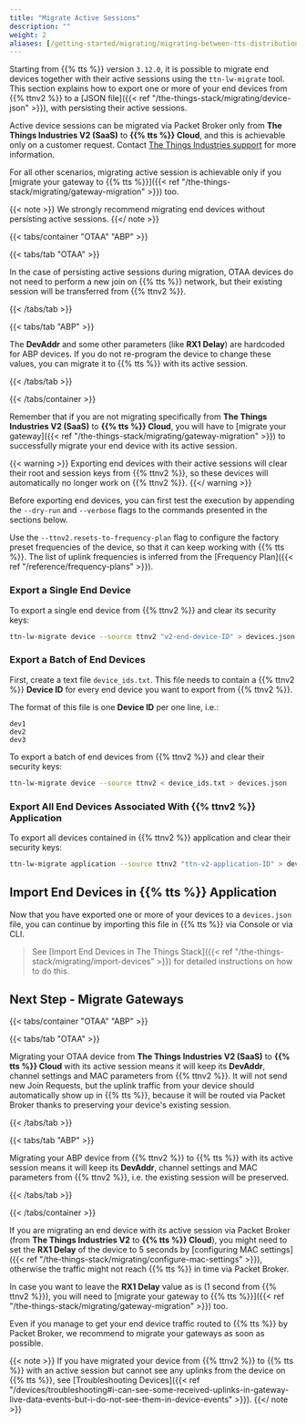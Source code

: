 ```yaml
---
title: "Migrate Active Sessions"
description: ""
weight: 2
aliases: [/getting-started/migrating/migrating-between-tts-distributions/migrate-active-session/]
---
```


Starting from {{% tts %}} version `3.12.0`, it is possible to migrate end devices together with their active sessions using the `ttn-lw-migrate` tool. This section explains how to export one or more of your end devices from {{% ttnv2 %}} to a [JSON file]({{< ref "/the-things-stack/migrating/device-json" >}}), with persisting their active sessions.

<!--more-->

Active device sessions can be migrated via Packet Broker only from **The Things Industries V2 (SaaS)** to **{{% tts %}} Cloud**, and this is achievable only on a customer request. Contact [The Things Industries support](mailto:support@thethingsindustries.com) for more information. 

For all other scenarios, migrating active session is achievable only if you [migrate your gateway to {{% tts %}}]({{< ref "/the-things-stack/migrating/gateway-migration" >}}) too.

{{< note >}} We strongly recommend migrating end devices without persisting active sessions. {{</ note >}}

{{< tabs/container "OTAA" "ABP" >}}

{{< tabs/tab "OTAA" >}}

In the case of persisting active sessions during migration, OTAA devices do not need to perform a new join on {{% tts %}} network, but their existing session will be transferred from {{% ttnv2 %}}.

{{< /tabs/tab >}}

{{< tabs/tab "ABP" >}}

The **DevAddr** and some other parameters (like **RX1 Delay**) are hardcoded for ABP devices. If you do not re-program the device to change these values, you can migrate it to {{% tts %}} with its active session. 

{{< /tabs/tab >}}

{{< /tabs/container >}}

Remember that if you are not migrating specifically from **The Things Industries V2 (SaaS)** to **{{% tts %}} Cloud**, you will have to [migrate your gateway]({{< ref "/the-things-stack/migrating/gateway-migration" >}}) to successfully migrate your end device with its active session.

{{< warning >}} Exporting end devices with their active sessions will clear their root and session keys from {{% ttnv2 %}}, so these devices will automatically no longer work on {{% ttnv2 %}}. {{</ warning >}}

Before exporting end devices, you can first test the execution by appending the `--dry-run` and `--verbose` flags to the commands presented in the sections below.

Use the `--ttnv2.resets-to-frequency-plan` flag to configure the factory preset frequencies of the device, so that it can keep working with {{% tts %}}. The list of uplink frequencies is inferred from the [Frequency Plan]({{< ref "/reference/frequency-plans" >}}).

### Export a Single End Device

To export a single end device from {{% ttnv2 %}} and clear its security keys:

```bash
ttn-lw-migrate device --source ttnv2 "v2-end-device-ID" > devices.json
```

### Export a Batch of End Devices

First, create a text file `device_ids.txt`. This file needs to contain a {{% ttnv2 %}} **Device ID** for every end device you want to export from {{% ttnv2 %}}. 

The format of this file is one **Device ID** per one line, i.e.:

```
dev1
dev2
dev3
```

To export a batch of end devices from {{% ttnv2 %}} and clear their security keys:

```bash
ttn-lw-migrate device --source ttnv2 < device_ids.txt > devices.json
```

### Export All End Devices Associated With {{% ttnv2 %}} Application

To export all devices contained in {{% ttnv2 %}} application and clear their security keys:

```bash
ttn-lw-migrate application --source ttnv2 "ttn-v2-application-ID" > devices.json
```

## Import End Devices in {{% tts %}} Application

Now that you have exported one or more of your devices to a `devices.json` file, you can continue by importing this file in {{% tts %}} via Console or via CLI. 

> See [Import End Devices in The Things Stack]({{< ref "/the-things-stack/migrating/import-devices" >}}) for detailed instructions on how to do this.

## Next Step - Migrate Gateways

{{< tabs/container "OTAA" "ABP" >}}

{{< tabs/tab "OTAA" >}}

Migrating your OTAA device from **The Things Industries V2 (SaaS)** to **{{% tts %}} Cloud** with its active session means it will keep its **DevAddr**, channel settings and MAC parameters from {{% ttnv2 %}}. It will not send new Join Requests, but the uplink traffic from your device should automatically show up in {{% tts %}}, because it will be routed via Packet Broker thanks to preserving your device's existing session. 

{{< /tabs/tab >}}

{{< tabs/tab "ABP" >}}

Migrating your ABP device from {{% ttnv2 %}} to {{% tts %}} with its active session means it will keep its **DevAddr**, channel settings and MAC parameters from {{% ttnv2 %}}, i.e. the existing session will be preserved.

{{< /tabs/tab >}}

{{< /tabs/container >}}

If you are migrating an end device with its active session via Packet Broker (from **The Things Industries V2** to **{{% tts %}} Cloud**), you might need to set the **RX1 Delay** of the device to 5 seconds by [configuring MAC settings]({{< ref "/the-things-stack/migrating/configure-mac-settings" >}}), otherwise the traffic might not reach {{% tts %}} in time via Packet Broker. 

In case you want to leave the **RX1 Delay** value as is (1 second from {{% ttnv2 %}}), you will need to [migrate your gateway to {{% tts %}}]({{< ref "/the-things-stack/migrating/gateway-migration" >}}) too.

Even if you manage to get your end device traffic routed to {{% tts %}} by Packet Broker, we recommend to migrate your gateways as soon as possible.

{{< note >}} If you have migrated your device from {{% ttnv2 %}} to {{% tts %}} with an active session but cannot see any uplinks from the device on {{% tts %}}, see [Troubleshooting Devices]({{< ref "/devices/troubleshooting#i-can-see-some-received-uplinks-in-gateway-live-data-events-but-i-do-not-see-them-in-device-events" >}}). {{</ note >}}
